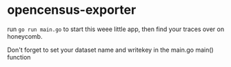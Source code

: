 # opencensus-exporter

run `go run main.go` to start this weee little app, then find your traces over on honeycomb.

Don't forget to set your dataset name and writekey in the main.go main() function
